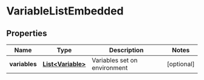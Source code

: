 

# VariableListEmbedded

## Properties

Name | Type | Description | Notes
------------ | ------------- | ------------- | -------------
**variables** | [**List&lt;Variable&gt;**](Variable.md) | Variables set on environment |  [optional]



